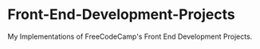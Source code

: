 # Front-End-Development-Projects
My Implementations of FreeCodeCamp's Front End Development Projects.
